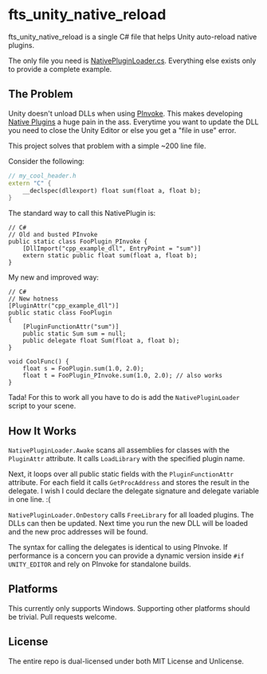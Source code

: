 # fts_unity_native_reload

fts_unity_native_reload is a single C# file that helps Unity auto-reload native plugins.

The only file you need is [NativePluginLoader.cs](NativeReloadUnityProject/Assets/fts_native_plugin_reloader/Scripts/NativePluginLoader.cs). Everything else exists only to provide a complete example.

## The Problem
Unity doesn't unload DLLs when using [PInvoke](https://docs.microsoft.com/en-us/cpp/dotnet/how-to-call-native-dlls-from-managed-code-using-pinvoke?view=vs-2019). This makes developing [Native Plugins](https://docs.unity3d.com/Manual/NativePlugins.html) a huge pain in the ass. Everytime you want to update the DLL you need to close the Unity Editor or else you get a "file in use" error.

This project solves that problem with a simple ~200 line file.

Consider the following:

``` C++
// my_cool_header.h
extern "C" {
    __declspec(dllexport) float sum(float a, float b);
}
```

The standard way to call this NativePlugin is:

``` Csharp
// C#
// Old and busted PInvoke
public static class FooPlugin_PInvoke {
    [DllImport("cpp_example_dll", EntryPoint = "sum")]
    extern static public float sum(float a, float b);
}
```

My new and improved way:

``` Csharp
// C#
// New hotness
[PluginAttr("cpp_example_dll")]
public static class FooPlugin
{
    [PluginFunctionAttr("sum")] 
    public static Sum sum = null;
    public delegate float Sum(float a, float b);
}

void CoolFunc() {
    float s = FooPlugin.sum(1.0, 2.0);
    float t = FooPlugin_PInvoke.sum(1.0, 2.0); // also works
}
```

Tada! For this to work all you have to do is add the `NativePluginLoader` script to your scene.

## How It Works
`NativePluginLoader.Awake` scans all assemblies for classes with the `PluginAttr` attribute. It calls `LoadLibrary` with the specified plugin name.

Next, it loops over all public static fields with the `PluginFunctionAttr` attribute. For each field it calls `GetProcAddress` and stores the result in the delegate. I wish I could declare the delegate signature and delegate variable in one line. :(

`NativePluginLoader.OnDestory` calls `FreeLibrary` for all loaded plugins. The DLLs can then be updated. Next time you run the new DLL will be loaded and the new proc addresses will be found.

The syntax for calling the delegates is identical to using PInvoke. If performance is a concern you can provide a dynamic version inside `#if UNITY_EDITOR` and rely on PInvoke for standalone builds.

## Platforms
This currently only supports Windows. Supporting other platforms should be trivial. Pull requests welcome.

## License
The entire repo is dual-licensed under both MIT License and Unlicense.